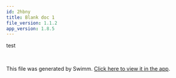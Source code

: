 ```yaml
---
id: 2hbny
title: Blank doc 1
file_version: 1.1.2
app_version: 1.8.5
---
```


test

<br/>

This file was generated by Swimm. [Click here to view it in the app](https://app.swimm.io/repos/Z2l0aHViJTNBJTNBZ211ZCUzQSUzQW1pa2Vqazhz/docs/2hbny).

